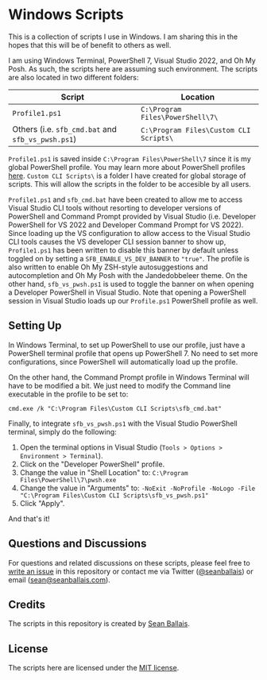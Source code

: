 # Windows Scripts
This is a collection of scripts I use in Windows. I am sharing this in the hopes that this will be of benefit to others as well.

I am using Windows Terminal, PowerShell 7, Visual Studio 2022, and Oh My Posh. As such, the scripts here are assuming such environment. The scripts are also located in two different folders:

| **Script**                                        | Location                               |
|---------------------------------------------------|----------------------------------------|
| `Profile1.ps1`                                    | `C:\Program Files\PowerShell\7\`       |
| Others (i.e. `sfb_cmd.bat` and `sfb_vs_pwsh.ps1`) | `C:\Program Files\Custom CLI Scripts\` |

`Profile1.ps1` is saved inside `C:\Program Files\PowerShell\7` since it is my global PowerShell profile. You may learn more about PowerShell profiles [here](https://learn.microsoft.com/en-us/powershell/module/microsoft.powershell.core/about/about_profiles?view=powershell-7.2). `Custom CLI Scripts\` is a folder I have created for global storage of scripts. This will allow the scripts in the folder to be accesible by all users.

`Profile1.ps1` and `sfb_cmd.bat` have been created to allow me to access Visual Studio CLI tools without resorting to developer versions of PowerShell and Command Prompt provided by Visual Studio (i.e. Developer PowerShell for VS 2022 and Developer Command Prompt for VS 2022). Since loading up the VS configuration to allow access to the Visual Studio CLI tools causes the VS developer CLI session banner to show up, `Profile1.ps1` has been written to disable this banner by default unless toggled on by setting a `SFB_ENABLE_VS_DEV_BANNER` to `"true"`. The profile is also written to enable Oh My ZSH-style autosuggestions and autocompletion and Oh My Posh with the Jandedobbeleer theme. On the other hand, `sfb_vs_pwsh.ps1` is used to toggle the banner on when opening a Developer PowerShell in Visual Studio. Note that opening a PowerShell session in Visual Studio loads up our `Profile.ps1` PowerShell profile as well.

## Setting Up
In Windows Terminal, to set up PowerShell to use our profile, just have a PowerShell terminal profile that opens up PowerShell 7. No need to set more configurations, since PowerShell will automatically load up the profile.

On the other hand, the Command Prompt profile in Windows Terminal will have to be modified a bit. We just need to modify the Command line executable in the profile to be set to:

```
cmd.exe /k "C:\Program Files\Custom CLI Scripts\sfb_cmd.bat"
```

Finally, to integrate `sfb_vs_pwsh.ps1` with the Visual Studio PowerShell terminal, simply do the following:

1) Open the terminal options in Visual Studio (`Tools > Options > Environment > Terminal`).
2) Click on the "Developer PowerShell" profile.
3) Change the value in "Shell Location" to: `C:\Program Files\PowerShell\7\pwsh.exe`
4) Change the value in "Arguments" to: `-NoExit -NoProfile -NoLogo -File "C:\Program Files\Custom CLI Scripts\sfb_vs_pwsh.ps1"`
5) Click "Apply".

And that's it!

## Questions and Discussions
For questions and related discussions on these scripts, please feel free to [write an issue](https://github.com/seanballais/windows-scripts/issues/new) in this repository or contact me via Twitter ([@seanballais](https://twitter.com/seanballais)) or email ([sean@seanballais.com](mailto:sean@seanballais.com?subject=Regarding%20your%20Windows%20Scripts)).

## Credits
The scripts in this repository is created by [Sean Ballais]([@seanballais](https://twitter.com/seanballais)).

## License
The scripts here are licensed under the [MIT license](https://choosealicense.com/licenses/mit/).
